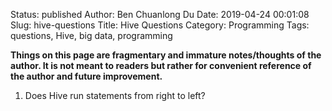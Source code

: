 Status: published
Author: Ben Chuanlong Du
Date: 2019-04-24 00:01:08
Slug: hive-questions
Title: Hive Questions
Category: Programming
Tags: questions, Hive, big data, programming

**Things on this page are fragmentary and immature notes/thoughts of the author. It is not meant to readers but rather for convenient reference of the author and future improvement.**
 

1. Does Hive run statements from right to left?
